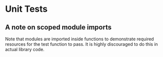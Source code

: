 Unit Tests
==========


A note on scoped module imports
-------------------------------
Note that modules are imported inside functions to demonstrate
required resources for the test function to pass. It is highly
discouraged to do this in actual library code.
